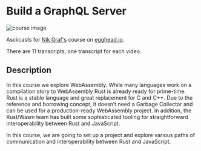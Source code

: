# Build a GraphQL Server

![course image](https://d2eip9sf3oo6c2.cloudfront.net/series/square_covers/000/000/218/full/EGH_WARust_Tank_Final.png)

Asciicasts for [Nik Graf's](https://egghead.io/instructors/nik-graf) course on [egghead.io](https://egghead.io/courses/using-webassembly-with-rust).

There are 11 transcripts, one transcript for each video.

## Description
In this course we explore WebAssembly. While many languages work on a compilation story to WebAssembly Rust is already ready for prime-time. Rust is a stable language and great replacement for C and C++. Due to the reference and borrowing concept, it doesn’t need a Garbage Collector and can be used for a production-ready WebAssembly project. In addition, the Rust/Wasm team has built some sophisticated tooling for straightforward interoperability between Rust and JavaScript.

In this course, we are going to set up a project and explore various paths of communication and interoperability between Rust and JavaScript.
